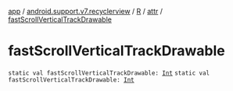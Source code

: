 [app](../../../index.md) / [android.support.v7.recyclerview](../../index.md) / [R](../index.md) / [attr](index.md) / [fastScrollVerticalTrackDrawable](./fast-scroll-vertical-track-drawable.md)

# fastScrollVerticalTrackDrawable

`static val fastScrollVerticalTrackDrawable: `[`Int`](https://kotlinlang.org/api/latest/jvm/stdlib/kotlin/-int/index.html)
`static val fastScrollVerticalTrackDrawable: `[`Int`](https://kotlinlang.org/api/latest/jvm/stdlib/kotlin/-int/index.html)